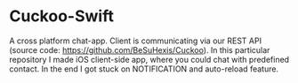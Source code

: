 # Cuckoo-Swift
A cross platform chat-app. Client is communicating via our REST API (source code: https://github.com/BeSuHexis/Cuckoo).
In this particular repository I made iOS client-side app, where you could chat with predefined contact. In the end I got stuck on NOTIFICATION and auto-reload feature. 
